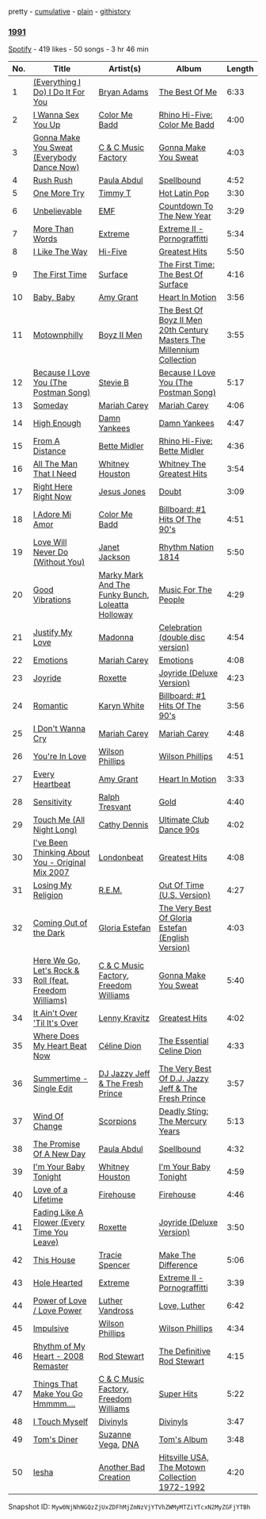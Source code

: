 pretty - [cumulative](/playlists/cumulative/6ATJMRUakF2bhZcPBYjnD5.md) - [plain](/playlists/plain/6ATJMRUakF2bhZcPBYjnD5) - [githistory](https://github.githistory.xyz/mackorone/spotify-playlist-archive/blob/main/playlists/plain/6ATJMRUakF2bhZcPBYjnD5)

### [1991](https://open.spotify.com/playlist/6ATJMRUakF2bhZcPBYjnD5)

> 

[Spotify](https://open.spotify.com/user/spotify) - 419 likes - 50 songs - 3 hr 46 min

| No. | Title | Artist(s) | Album | Length |
|---|---|---|---|---|
| 1 | [\(Everything I Do\) I Do It For You](https://open.spotify.com/track/1ciy5CRswf24uRe815Wnve) | [Bryan Adams](https://open.spotify.com/artist/3Z02hBLubJxuFJfhacLSDc) | [The Best Of Me](https://open.spotify.com/album/21hEsQUnuxQw3mFKL9O35g) | 6:33 |
| 2 | [I Wanna Sex You Up](https://open.spotify.com/track/07efOAoPwcRdd4W6gi8BRF) | [Color Me Badd](https://open.spotify.com/artist/1QtIfAa6y7w2JhxYJhYeUG) | [Rhino Hi\-Five: Color Me Badd](https://open.spotify.com/album/2cvWdf4DRETYWWibcjQuue) | 4:00 |
| 3 | [Gonna Make You Sweat \(Everybody Dance Now\)](https://open.spotify.com/track/36rXHqN7D1ETFhyKXXKs4w) | [C & C Music Factory](https://open.spotify.com/artist/7krx6UBDKLwE0q3s3fesqF) | [Gonna Make You Sweat](https://open.spotify.com/album/5obiQeM3NZ4NMsoeVxNDxw) | 4:03 |
| 4 | [Rush Rush](https://open.spotify.com/track/015qd1I4v00JIoK7yOUgKC) | [Paula Abdul](https://open.spotify.com/artist/4PpmBoqphQusNFsxuVKb6j) | [Spellbound](https://open.spotify.com/album/6gHhunUztPgpyBmzeie6MH) | 4:52 |
| 5 | [One More Try](https://open.spotify.com/track/54KOZ6Ivk9Aj599agfNTcf) | [Timmy T](https://open.spotify.com/artist/5gqcLXiJcBVEduXVle7JN1) | [Hot Latin Pop](https://open.spotify.com/album/3oZwKEJvFfgsYB3KUA12NG) | 3:30 |
| 6 | [Unbelievable](https://open.spotify.com/track/1GkRtFi1i90d3QngEVQTDY) | [EMF](https://open.spotify.com/artist/39oSLGo3HkaeYXzUEGgAGQ) | [Countdown To The New Year](https://open.spotify.com/album/5FXKTAsu4P2YjPKyuHr9Sl) | 3:29 |
| 7 | [More Than Words](https://open.spotify.com/track/1gVgkQFOKa8Wc1HYsJtPdH) | [Extreme](https://open.spotify.com/artist/6w7j5wQ5AI5OQYlcM15s2L) | [Extreme II \- Pornograffitti](https://open.spotify.com/album/7DKHQxJTI32UyCdDdGwvRC) | 5:34 |
| 8 | [I Like The Way](https://open.spotify.com/track/0flZtKtmkZMNqFF7V7Yfmu) | [Hi\-Five](https://open.spotify.com/artist/0EVUivUkugMtNF09L4QBMH) | [Greatest Hits](https://open.spotify.com/album/50q6yYmQ9Mzk4L95sxGXib) | 5:50 |
| 9 | [The First Time](https://open.spotify.com/track/4iqnWPNCt4hhZ96KhjlJKq) | [Surface](https://open.spotify.com/artist/7dXeJ8kAqTqtvNWQNV3sdU) | [The First Time: The Best Of Surface](https://open.spotify.com/album/7xc458qB6WtWcmZt0CqWXk) | 4:16 |
| 10 | [Baby, Baby](https://open.spotify.com/track/3IDsegNBHC4pjGCOMTQYlU) | [Amy Grant](https://open.spotify.com/artist/72Nhcx7prNk2ZCxhx0Y5es) | [Heart In Motion](https://open.spotify.com/album/6YbWlg2x8aIHASDTunWF8H) | 3:56 |
| 11 | [Motownphilly](https://open.spotify.com/track/4wDSLkTUIpRsn3UbCzW9wV) | [Boyz II Men](https://open.spotify.com/artist/6O74knDqdv3XaWtkII7Xjp) | [The Best Of Boyz II Men 20th Century Masters The Millennium Collection](https://open.spotify.com/album/1aVyRcDS6m2qIyiSgCj4ge) | 3:55 |
| 12 | [Because I Love You \(The Postman Song\)](https://open.spotify.com/track/7KVrjDjOJiIHwGagvIt3cA) | [Stevie B](https://open.spotify.com/artist/6V7pNWhlJpD0s0bMdB1PU9) | [Because I Love You \(The Postman Song\)](https://open.spotify.com/album/6J68u4sGlHkZdHTxKROMA4) | 5:17 |
| 13 | [Someday](https://open.spotify.com/track/6TSM5vkz0WzyZsNAKKYDcw) | [Mariah Carey](https://open.spotify.com/artist/4iHNK0tOyZPYnBU7nGAgpQ) | [Mariah Carey](https://open.spotify.com/album/5SwNGsGw1I8H361DKiYnnn) | 4:06 |
| 14 | [High Enough](https://open.spotify.com/track/5t5rCnsgRBtcKqTB7SbD1Q) | [Damn Yankees](https://open.spotify.com/artist/7ihLzUpuNecU5VBkvOUDNq) | [Damn Yankees](https://open.spotify.com/album/2GSZ2kruaBmA5hR9xngeBX) | 4:47 |
| 15 | [From A Distance](https://open.spotify.com/track/2XERGeQnNj6Huz5wGCIKMs) | [Bette Midler](https://open.spotify.com/artist/13y0kncDD4J9wxCyfKr10W) | [Rhino Hi\-Five: Bette Midler](https://open.spotify.com/album/3mgn1ZXOltYngM0379LDHJ) | 4:36 |
| 16 | [All The Man That I Need](https://open.spotify.com/track/3lHJkG9kcsgsfjlEH2tkxi) | [Whitney Houston](https://open.spotify.com/artist/6XpaIBNiVzIetEPCWDvAFP) | [Whitney The Greatest Hits](https://open.spotify.com/album/4bXTYQ8nVBYO4k3C3TOVri) | 3:54 |
| 17 | [Right Here Right Now](https://open.spotify.com/track/3fcGGP62sllcNEhuFJVYeC) | [Jesus Jones](https://open.spotify.com/artist/0roeI3yPusDWwWRzAqTopw) | [Doubt](https://open.spotify.com/album/7hKst6QIxeAcpOx3o2y6mi) | 3:09 |
| 18 | [I Adore Mi Amor](https://open.spotify.com/track/2IcvNE6okbSq18lajo3SYE) | [Color Me Badd](https://open.spotify.com/artist/1QtIfAa6y7w2JhxYJhYeUG) | [Billboard: \#1 Hits Of The 90's](https://open.spotify.com/album/3UTqjsuiNuQ9uxxXyS8qa1) | 4:51 |
| 19 | [Love Will Never Do \(Without You\)](https://open.spotify.com/track/1SkJ8HjZUZRPYT3R2rh5sA) | [Janet Jackson](https://open.spotify.com/artist/4qwGe91Bz9K2T8jXTZ815W) | [Rhythm Nation 1814](https://open.spotify.com/album/4OD3LU6001esAtFshDX46M) | 5:50 |
| 20 | [Good Vibrations](https://open.spotify.com/track/5hWdgGVcfTeLPAiHM6EZG9) | [Marky Mark And The Funky Bunch](https://open.spotify.com/artist/4046bnFxFJdLEtG7F2qXaV), [Loleatta Holloway](https://open.spotify.com/artist/3m5hegxlB80Z2zQb1893pc) | [Music For The People](https://open.spotify.com/album/03ZfzcyHfeWSuADL87VuTQ) | 4:29 |
| 21 | [Justify My Love](https://open.spotify.com/track/6BWRvw630R8z2vNMok6quI) | [Madonna](https://open.spotify.com/artist/6tbjWDEIzxoDsBA1FuhfPW) | [Celebration \(double disc version\)](https://open.spotify.com/album/43lok9zd7BW5CoYkXZs7S0) | 4:54 |
| 22 | [Emotions](https://open.spotify.com/track/0cELvuwJW1acISUHYB6suj) | [Mariah Carey](https://open.spotify.com/artist/4iHNK0tOyZPYnBU7nGAgpQ) | [Emotions](https://open.spotify.com/album/0SHpIbyBLUugMXsl3yNkUz) | 4:08 |
| 23 | [Joyride](https://open.spotify.com/track/2IbIlJrDkaG42bwzskcnJL) | [Roxette](https://open.spotify.com/artist/2SHhfs4BiDxGQ3oxqf0UHY) | [Joyride \(Deluxe Version\)](https://open.spotify.com/album/5SwZnq5e3u7DkkNnSNHp5R) | 4:23 |
| 24 | [Romantic](https://open.spotify.com/track/4WmCoqweV6nXrSogoAo12a) | [Karyn White](https://open.spotify.com/artist/5lJBrQQ88JjskJmJeVKX4F) | [Billboard: \#1 Hits Of The 90's](https://open.spotify.com/album/3UTqjsuiNuQ9uxxXyS8qa1) | 3:56 |
| 25 | [I Don't Wanna Cry](https://open.spotify.com/track/1hFtJ5rV3aAm58ErijHdFO) | [Mariah Carey](https://open.spotify.com/artist/4iHNK0tOyZPYnBU7nGAgpQ) | [Mariah Carey](https://open.spotify.com/album/5SwNGsGw1I8H361DKiYnnn) | 4:48 |
| 26 | [You're In Love](https://open.spotify.com/track/5KNbCF0FpIWuPE8x6bhGgw) | [Wilson Phillips](https://open.spotify.com/artist/1yMYjh77WgOVafRkI50mim) | [Wilson Phillips](https://open.spotify.com/album/1Xi55xFMaymXdSWshmxhw2) | 4:51 |
| 27 | [Every Heartbeat](https://open.spotify.com/track/55lX3vm1G35mUpawXHK5Te) | [Amy Grant](https://open.spotify.com/artist/72Nhcx7prNk2ZCxhx0Y5es) | [Heart In Motion](https://open.spotify.com/album/6YbWlg2x8aIHASDTunWF8H) | 3:33 |
| 28 | [Sensitivity](https://open.spotify.com/track/4DiUxQNvWZUSH92yfF17GU) | [Ralph Tresvant](https://open.spotify.com/artist/6MLDcHrNh4OqxDZAjMt5pt) | [Gold](https://open.spotify.com/album/7r7Vb7w9Fc3kUDNgIlPIxk) | 4:40 |
| 29 | [Touch Me \(All Night Long\)](https://open.spotify.com/track/5lS6bmsYsoBLsaWcqSuajl) | [Cathy Dennis](https://open.spotify.com/artist/2zVsfeSyFbCey7rq7PasHp) | [Ultimate Club Dance 90s](https://open.spotify.com/album/6vreeK6rwyqgpjGdlgvwkT) | 4:02 |
| 30 | [I've Been Thinking About You \- Original Mix 2007](https://open.spotify.com/track/6ixo9JA1iCxGVJKTOS2NZv) | [Londonbeat](https://open.spotify.com/artist/0gcMPgunYh4rX1UOdvZKBn) | [Greatest Hits](https://open.spotify.com/album/7jrKEx9H523BAOJxURI5XM) | 4:08 |
| 31 | [Losing My Religion](https://open.spotify.com/track/74EV0g12ihUoOUXMprFpZB) | [R.E.M.](https://open.spotify.com/artist/4KWTAlx2RvbpseOGMEmROg) | [Out Of Time \(U.S\. Version\)](https://open.spotify.com/album/4v5hSLj6ClyLqj2nnaPbfD) | 4:27 |
| 32 | [Coming Out of the Dark](https://open.spotify.com/track/0Fb6eQPsYcCABYtzDDymjE) | [Gloria Estefan](https://open.spotify.com/artist/5IFCkqu9J6xdWeYMk5I889) | [The Very Best Of Gloria Estefan \(English Version\)](https://open.spotify.com/album/1Hx9JuA0e9dAm5z6f0oNE6) | 4:03 |
| 33 | [Here We Go, Let's Rock & Roll \(feat\. Freedom Williams\)](https://open.spotify.com/track/0whwYFXgGNg14O8hdHguzV) | [C & C Music Factory](https://open.spotify.com/artist/7krx6UBDKLwE0q3s3fesqF), [Freedom Williams](https://open.spotify.com/artist/08MVPakTEdRJimQNV61NFR) | [Gonna Make You Sweat](https://open.spotify.com/album/5obiQeM3NZ4NMsoeVxNDxw) | 5:40 |
| 34 | [It Ain't Over 'Til It's Over](https://open.spotify.com/track/3aZPzF7Sr0zy3K0EkKyEzk) | [Lenny Kravitz](https://open.spotify.com/artist/5gznATMVO85ZcLTkE9ULU7) | [Greatest Hits](https://open.spotify.com/album/1cW0de5T5fdedlS4YqvyCv) | 4:02 |
| 35 | [Where Does My Heart Beat Now](https://open.spotify.com/track/6pONsBNsDdUc4wYqsDYPo0) | [Céline Dion](https://open.spotify.com/artist/4S9EykWXhStSc15wEx8QFK) | [The Essential Celine Dion](https://open.spotify.com/album/4Weiw9hd6IyxyjRyeDp3dF) | 4:33 |
| 36 | [Summertime \- Single Edit](https://open.spotify.com/track/5cFcWAWIcnV38t4YCWQiZZ) | [DJ Jazzy Jeff & The Fresh Prince](https://open.spotify.com/artist/1mG23iQeR29Ojhq89D5gbh) | [The Very Best Of D.J\. Jazzy Jeff & The Fresh Prince](https://open.spotify.com/album/5eQ9JU8EcJprur3vZRRRwQ) | 3:57 |
| 37 | [Wind Of Change](https://open.spotify.com/track/4YJ4n7DsZhR5hrnsMfn6zV) | [Scorpions](https://open.spotify.com/artist/27T030eWyCQRmDyuvr1kxY) | [Deadly Sting: The Mercury Years](https://open.spotify.com/album/6aiwtadb1HB5ImfuFgX4r7) | 5:13 |
| 38 | [The Promise Of A New Day](https://open.spotify.com/track/5m8xVZhlM7E2mL9uuxZpF6) | [Paula Abdul](https://open.spotify.com/artist/4PpmBoqphQusNFsxuVKb6j) | [Spellbound](https://open.spotify.com/album/6gHhunUztPgpyBmzeie6MH) | 4:32 |
| 39 | [I'm Your Baby Tonight](https://open.spotify.com/track/3SmPl0CGxvvkQCrTv7edEE) | [Whitney Houston](https://open.spotify.com/artist/6XpaIBNiVzIetEPCWDvAFP) | [I'm Your Baby Tonight](https://open.spotify.com/album/5LaUUDnUTySWnJLj1xiBnw) | 4:59 |
| 40 | [Love of a Lifetime](https://open.spotify.com/track/2kDH08boXJyhKMl5hnZbrE) | [Firehouse](https://open.spotify.com/artist/28pS8WVbFstY0o1SrqCf8I) | [Firehouse](https://open.spotify.com/album/1qO6xwjpMSZ5qLexoXs43T) | 4:46 |
| 41 | [Fading Like A Flower \(Every Time You Leave\)](https://open.spotify.com/track/7qSd3WHSPUtmt6c36pwJaY) | [Roxette](https://open.spotify.com/artist/2SHhfs4BiDxGQ3oxqf0UHY) | [Joyride \(Deluxe Version\)](https://open.spotify.com/album/5SwZnq5e3u7DkkNnSNHp5R) | 3:50 |
| 42 | [This House](https://open.spotify.com/track/10JIQ4VbdRMlqvSJGvi7El) | [Tracie Spencer](https://open.spotify.com/artist/2SwRWWKpFqktihz7o2rfYX) | [Make The Difference](https://open.spotify.com/album/1CZmsAq5Cgko835mlYVoB0) | 5:06 |
| 43 | [Hole Hearted](https://open.spotify.com/track/1cItNpcJskTVETprljc7HV) | [Extreme](https://open.spotify.com/artist/6w7j5wQ5AI5OQYlcM15s2L) | [Extreme II \- Pornograffitti](https://open.spotify.com/album/7DKHQxJTI32UyCdDdGwvRC) | 3:39 |
| 44 | [Power of Love / Love Power](https://open.spotify.com/track/5r0v9CyX7CblZkQUltCUX3) | [Luther Vandross](https://open.spotify.com/artist/19y5MFBH7gohEdGwKM7QsP) | [Love, Luther](https://open.spotify.com/album/4WuUrS1xAamOUSmov8UBc3) | 6:42 |
| 45 | [Impulsive](https://open.spotify.com/track/2lxfnTyWxW381PXDm9Mg77) | [Wilson Phillips](https://open.spotify.com/artist/1yMYjh77WgOVafRkI50mim) | [Wilson Phillips](https://open.spotify.com/album/1Xi55xFMaymXdSWshmxhw2) | 4:34 |
| 46 | [Rhythm of My Heart \- 2008 Remaster](https://open.spotify.com/track/0fLgxhfATkNRJGca4rCu9X) | [Rod Stewart](https://open.spotify.com/artist/2y8Jo9CKhJvtfeKOsYzRdT) | [The Definitive Rod Stewart](https://open.spotify.com/album/16B8kK28QgKIYTb7XyLMuj) | 4:15 |
| 47 | [Things That Make You Go Hmmmm....](https://open.spotify.com/track/1sHU0mVyfc0QFZrsNzN1DM) | [C & C Music Factory](https://open.spotify.com/artist/7krx6UBDKLwE0q3s3fesqF), [Freedom Williams](https://open.spotify.com/artist/08MVPakTEdRJimQNV61NFR) | [Super Hits](https://open.spotify.com/album/5LZ9AHzmXsU55tpB3DNnpv) | 5:22 |
| 48 | [I Touch Myself](https://open.spotify.com/track/6oNvmplQGUkmAh441Teows) | [Divinyls](https://open.spotify.com/artist/5t06MTkDD3yr5LVs3YFLQC) | [Divinyls](https://open.spotify.com/album/50bQGJWB4VoD1GY3c4vYbv) | 3:47 |
| 49 | [Tom's Diner](https://open.spotify.com/track/7f9sC9fvtjYSZYOLSmKJlq) | [Suzanne Vega](https://open.spotify.com/artist/3X0tJzVYoWlfjLYI0Ridsw), [DNA](https://open.spotify.com/artist/2rGm8R7YDTbqDCVlNssQyL) | [Tom's Album](https://open.spotify.com/album/0eV4zOG2uMHbQoexXCkK4z) | 3:48 |
| 50 | [Iesha](https://open.spotify.com/track/6wqqfVsedLcg6JEQFvMovB) | [Another Bad Creation](https://open.spotify.com/artist/454VBUMshEg0sxzoWKTYbT) | [Hitsville USA, The Motown Collection 1972\-1992](https://open.spotify.com/album/2e6N9mz4kFIR1sM9givKpK) | 4:20 |

Snapshot ID: `Myw0NjNhNGQzZjUxZDFhMjZmNzVjYTVhZWMyMTZiYTcxN2MyZGFjYTBh`
